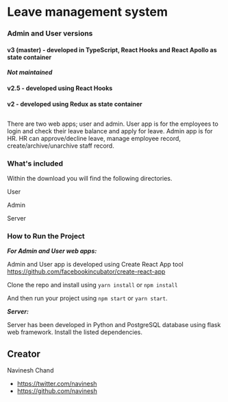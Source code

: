 # Leave management system

### Admin and User versions
#### v3 (master) - developed in TypeScript, React Hooks and React Apollo as state container


***Not maintained***
#### v2.5 - developed using React Hooks

#### v2 - developed using Redux as state container
##

There are two web apps; user and admin. User app is for the employees to login and check their leave balance and apply for leave. Admin app is for HR. HR can approve/decline leave, manage employee record, create/archive/unarchive staff record.

### What's included

Within the download you will find the following directories.

User

Admin

Server

### How to Run the Project

***For Admin and User web apps:***

Admin and User app is developed using Create React App tool https://github.com/facebookincubator/create-react-app

Clone the repo and install using ```yarn install``` or ```npm install```

And then run your project using ```npm start``` or ```yarn start```.

***Server:***

Server has been developed in Python and PostgreSQL database using flask web framework. Install the listed dependencies. 

## Creator
Navinesh Chand
* https://twitter.com/navinesh
* https://github.com/navinesh
